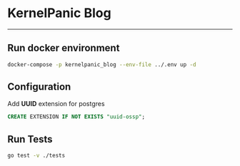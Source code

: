 # KernelPanic Blog
___

## Run docker environment

```bash
docker-compose -p kernelpanic_blog --env-file ../.env up -d
```

## Configuration

Add __UUID__ extension for postgres

```sql
CREATE EXTENSION IF NOT EXISTS "uuid-ossp";
```

## Run Tests

```bash
go test -v ./tests
```